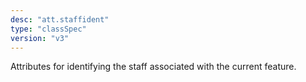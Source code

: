 ```yaml
---
desc: "att.staffident"
type: "classSpec"
version: "v3"
---
```


Attributes for identifying the staff associated with the current feature.